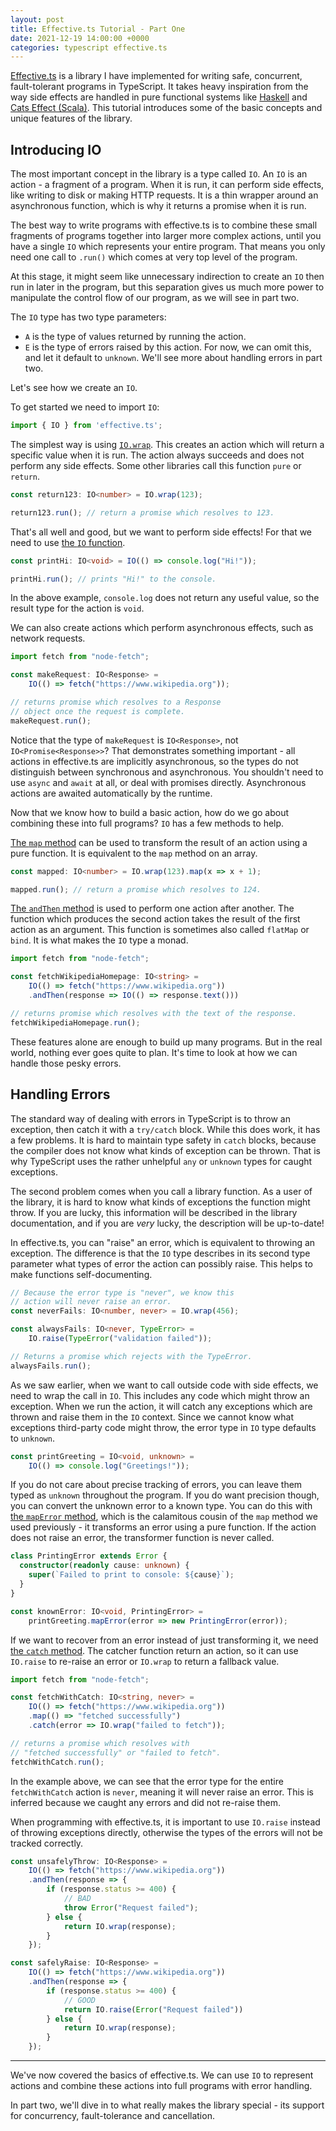 ```yaml
---
layout: post
title: Effective.ts Tutorial - Part One
date: 2021-12-19 14:00:00 +0000
categories: typescript effective.ts
---
```


[Effective.ts](https://github.com/DavidTimms/effective.ts) is a library I have implemented for writing safe, concurrent, fault-tolerant programs in TypeScript. It takes heavy inspiration from the way side effects are handled in pure functional systems like [Haskell](https://en.wikibooks.org/wiki/Haskell/Understanding_monads/IO) and [Cats Effect (Scala)](https://typelevel.org/cats-effect/). This tutorial introduces some of the basic concepts and unique features of the library.

## Introducing IO

The most important concept in the library is a type called `IO`. An `IO` is an action - a fragment of a program. When it is run, it can perform side effects, like writing to disk or making HTTP requests. It is a thin wrapper around an asynchronous function, which is why it returns a promise when it is run.

The best way to write programs with effective.ts is to combine these small fragments of programs together into larger more complex actions, until you have a single `IO` which represents your entire program. That means you only need one call to `.run()` which comes at very top level of the program.

At this stage, it might seem like unnecessary indirection to create an `IO` then run in later in the program, but this separation gives us much more power to manipulate the control flow of our program, as we will see in part two.

The `IO` type has two type parameters:

- `A` is the type of values returned by running the action.
- `E` is the type of errors raised by this action. For now, we can omit this, and let it default to `unknown`. We'll see more about handling errors in part two.

Let's see how we create an `IO`.

To get started we need to import `IO`:

```typescript
import { IO } from 'effective.ts';
```

The simplest way is using [`IO.wrap`](https://davidtimms.github.io/effective.ts/modules/io.IO.html#wrap). This creates an action which will return a specific value when it is run. The action always succeeds and does not perform any side effects. Some other libraries call this function `pure` or `return`.

```typescript
const return123: IO<number> = IO.wrap(123);

return123.run(); // return a promise which resolves to 123.
```

That's all well and good, but we want to perform side effects! For that we need to use [the `IO` function](https://davidtimms.github.io/effective.ts/modules/io.html#IO-2).

```typescript
const printHi: IO<void> = IO(() => console.log("Hi!"));

printHi.run(); // prints "Hi!" to the console.
```

In the above example, `console.log` does not return any useful value, so the result type for the action is `void`.

We can also create actions which perform asynchronous effects, such as network requests.

```typescript
import fetch from "node-fetch";

const makeRequest: IO<Response> =
    IO(() => fetch("https://www.wikipedia.org"));

// returns promise which resolves to a Response
// object once the request is complete.
makeRequest.run(); 
```

Notice that the type of `makeRequest` is `IO<Response>`, not `IO<Promise<Response>>`? That demonstrates something important - all actions in effective.ts are implicitly asynchronous, so the types do not distinguish between synchronous and asynchronous. You shouldn't need to use `async` and `await` at all, or deal with promises directly. Asynchronous actions are awaited automatically by the runtime.

Now that we know how to build a basic action, how do we go about combining these into full programs? `IO` has a few methods to help.

[The `map` method](https://davidtimms.github.io/effective.ts/classes/io.IOBase.html#map) can be used to transform the result of an action using a pure function. It is equivalent to the `map` method on an array.

```typescript
const mapped: IO<number> = IO.wrap(123).map(x => x + 1);

mapped.run(); // return a promise which resolves to 124.
```

[The `andThen` method](https://davidtimms.github.io/effective.ts/classes/io.IOBase.html#andThen) is used to perform one action after another. The function which produces the second action takes the result of the first action as an argument. This function is sometimes also called `flatMap` or `bind`. It is what makes the `IO` type a monad.

```typescript
import fetch from "node-fetch";

const fetchWikipediaHomepage: IO<string> =
    IO(() => fetch("https://www.wikipedia.org"))
    .andThen(response => IO(() => response.text()))

// returns promise which resolves with the text of the response.
fetchWikipediaHomepage.run();
```

These features alone are enough to build up many programs. But in the real world, nothing ever goes quite to plan. It's time to look at how we can handle those pesky errors.

## Handling Errors

The standard way of dealing with errors in TypeScript is to throw an exception, then catch it with a `try/catch` block. While this does work, it has a few problems. It is hard to maintain type safety in `catch` blocks, because the compiler does not know what kinds of exception can be thrown. That is why TypeScript uses the rather unhelpful `any` or `unknown` types for caught exceptions.

The second problem comes when you call a library function. As a user of the library, it is hard to know what kinds of exceptions the function might throw. If you are lucky, this information will be described in the library documentation, and if you are _very_ lucky, the description will be up-to-date!

In effective.ts, you can "raise" an error, which is equivalent to throwing an exception. The difference is that the `IO` type describes in its second type parameter what types of error the action can possibly raise. This helps to make functions self-documenting.

```typescript
// Because the error type is "never", we know this
// action will never raise an error.
const neverFails: IO<number, never> = IO.wrap(456);
```

```typescript
const alwaysFails: IO<never, TypeError> =
    IO.raise(TypeError("validation failed"));

// Returns a promise which rejects with the TypeError.
alwaysFails.run();
```

As we saw earlier, when we want to call outside code with side effects, we need to wrap the call in `IO`. This includes any code which might throw an exception. When we run the action, it will catch any exceptions which are thrown and raise them in the `IO` context. Since we cannot know what exceptions third-party code might throw, the error type in `IO` type defaults to `unknown`.

```typescript
const printGreeting = IO<void, unknown> =
    IO(() => console.log("Greetings!"));
```

If you do not care about precise tracking of errors, you can leave them typed as `unknown` throughout the program. If you do want precision though, you can convert the unknown error to a known type. You can do this with [the `mapError` method](https://davidtimms.github.io/effective.ts/classes/io.IOBase.html#mapError), which is the calamitous cousin of the `map` method we used previously - it transforms an error using a pure function. If the action does not raise an error, the transformer function is never called.


```typescript
class PrintingError extends Error {
  constructor(readonly cause: unknown) {
    super(`Failed to print to console: ${cause}`);
  }
}

const knownError: IO<void, PrintingError> =
    printGreeting.mapError(error => new PrintingError(error));
```

If we want to recover from an error instead of just transforming it, we need [the `catch` method](https://davidtimms.github.io/effective.ts/classes/io.IOBase.html#catch). The catcher function return an action, so it can use `IO.raise` to re-raise an error or `IO.wrap` to return a fallback value. 

```typescript
import fetch from "node-fetch";

const fetchWithCatch: IO<string, never> =
    IO(() => fetch("https://www.wikipedia.org"))
    .map(() => "fetched successfully")
    .catch(error => IO.wrap("failed to fetch"));

// returns a promise which resolves with
// "fetched successfully" or "failed to fetch".
fetchWithCatch.run();
```

In the example above, we can see that the error type for the entire `fetchWithCatch` action is `never`, meaning it will never raise an error. This is inferred because we caught any errors and did not re-raise them.

When programming with effective.ts, it is important to use `IO.raise` instead of throwing exceptions directly, otherwise the types of the errors will not be tracked correctly.

```typescript
const unsafelyThrow: IO<Response> =
    IO(() => fetch("https://www.wikipedia.org"))
    .andThen(response => {
        if (response.status >= 400) {
            // BAD
            throw Error("Request failed");
        } else {
            return IO.wrap(response);
        }
    });

const safelyRaise: IO<Response> =
    IO(() => fetch("https://www.wikipedia.org"))
    .andThen(response => {
        if (response.status >= 400) {
            // GOOD
            return IO.raise(Error("Request failed"))
        } else {
            return IO.wrap(response);
        }
    });
```

---

We've now covered the basics of effective.ts. We can use `IO` to represent actions and combine these actions into full programs with error handling.

In part two, we'll dive in to what really makes the library special - its support for concurrency, fault-tolerance and cancellation.
